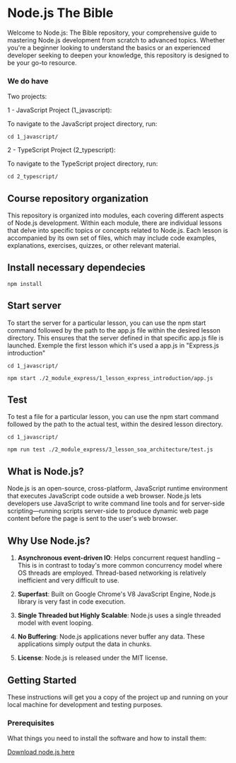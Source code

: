 # Node.js The Bible

Welcome to Node.js: The Bible repository, your comprehensive guide to mastering Node.js development from scratch to advanced topics. Whether you're a beginner looking to understand the basics or an experienced developer seeking to deepen your knowledge, this repository is designed to be your go-to resource.

### We do have ###

Two projects:

1 - JavaScript Project (1_javascript):

To navigate to the JavaScript project directory, run:

``` cd 1_javascript/ ```

2 - TypeScript Project (2_typescript):

To navigate to the TypeScript project directory, run:

```cd 2_typescript/```

## Course repository organization

This repository is organized into modules, each covering different aspects of Node.js development. Within each module, there are individual lessons that delve into specific topics or concepts related to Node.js. Each lesson is accompanied by its own set of files, which may include code examples, explanations, exercises, quizzes, or other relevant material.

## Install necessary dependecies

```npm install ```

## Start server

To start the server for a particular lesson, you can use the npm start command followed by the path to the app.js file within the desired lesson directory. This ensures that the server defined in that specific app.js file is launched. Exemple the first lesson which it's used a app.js in "Express.js introduction"

``` cd 1_javascript/ ```

``` npm start ./2_module_express/1_lesson_express_introduction/app.js ```

## Test 

To test a file for a particular lesson, you can use the npm start command followed by the path to the actual test, within the desired lesson directory.

``` cd 1_javascript/ ```

```npm run test ./2_module_express/3_lesson_soa_architecture/test.js```

## What is Node.js?

Node.js is an open-source, cross-platform, JavaScript runtime environment that executes JavaScript code outside a web browser. Node.js lets developers use JavaScript to write command line tools and for server-side scripting—running scripts server-side to produce dynamic web page content before the page is sent to the user's web browser.

## Why Use Node.js?

1. **Asynchronous event-driven IO**: Helps concurrent request handling – This is in contrast to today's more common concurrency model where OS threads are employed. Thread-based networking is relatively inefficient and very difficult to use.

2. **Superfast**: Built on Google Chrome's V8 JavaScript Engine, Node.js library is very fast in code execution.

3. **Single Threaded but Highly Scalable**: Node.js uses a single threaded model with event looping.

4. **No Buffering**: Node.js applications never buffer any data. These applications simply output the data in chunks.

5. **License**: Node.js is released under the MIT license.

## Getting Started

These instructions will get you a copy of the project up and running on your local machine for development and testing purposes.

### Prerequisites

What things you need to install the software and how to install them:

<a href="https://nodejs.org/en/download">Download node.js here</a>
